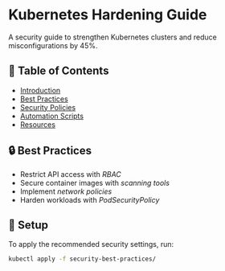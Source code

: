 # Kubernetes Hardening Guide  
A security guide to strengthen Kubernetes clusters and reduce misconfigurations by 45%.  

## 📖 Table of Contents  
- [Introduction](#introduction)  
- [Best Practices](#best-practices)  
- [Security Policies](#security-policies)  
- [Automation Scripts](#automation-scripts)  
- [Resources](#resources)  

## 🔒 Best Practices  
- Restrict API access with *RBAC*  
- Secure container images with *scanning tools*  
- Implement *network policies*  
- Harden workloads with *PodSecurityPolicy*  

## 🚀 Setup  
To apply the recommended security settings, run:  
```bash
kubectl apply -f security-best-practices/